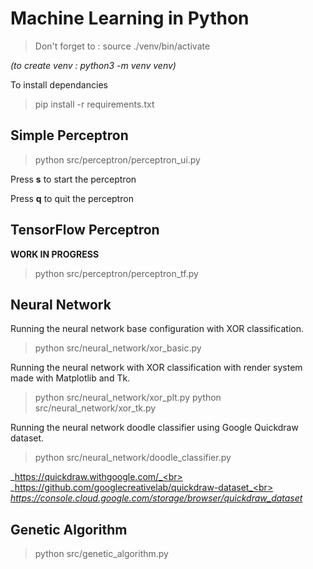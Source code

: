 # Machine Learning in Python

> Don't forget to : source ./venv/bin/activate

_(to create venv :  python3 -m venv venv)_

To install dependancies

> pip install -r requirements.txt
## Simple Perceptron

> python src/perceptron/perceptron_ui.py

Press __s__ to start the perceptron

Press __q__ to quit the perceptron

## TensorFlow Perceptron

__WORK IN PROGRESS__

> python src/perceptron/perceptron_tf.py

## Neural Network

Running the neural network base configuration with XOR classification.
> python src/neural_network/xor_basic.py


Running the neural network with XOR classification with render system made with Matplotlib and Tk.
> python src/neural_network/xor_plt.py
> python src/neural_network/xor_tk.py

Running the neural network doodle classifier using Google Quickdraw dataset.
> python src/neural_network/doodle_classifier.py

_https://quickdraw.withgoogle.com/_<br>
_https://github.com/googlecreativelab/quickdraw-dataset_<br>
_https://console.cloud.google.com/storage/browser/quickdraw_dataset_
## Genetic Algorithm

> python src/genetic_algorithm.py